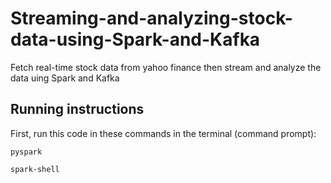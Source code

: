 # Streaming-and-analyzing-stock-data-using-Spark-and-Kafka
Fetch real-time stock data from yahoo finance then stream and analyze the data uing Spark and Kafka
## Running instructions
First, run this code in these commands in the terminal (command prompt):
```
pyspark
```
```
spark-shell
```
